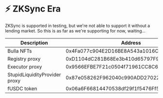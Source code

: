 # ⚡ ZKSync Era

ZKSync is supported in testing, but we're not able to support it without a lending market. So this is as far as we're supporting for now, waiting...

| Description                   | Address                                    |
| ----------------------------- | ------------------------------------------ |
| Bulla NFTs                    | 0x4Fa077c904E2D16BE8A543a1016Cd7BE1E69c237 |
| Registry proxy                | 0xD1104dC281B68Ee3b410d65797F9826d71D3e03c |
| Executor proxy                | 0x9566EFBE7F21c0504f71961CC8C6EA2Baf8743cB |
| StupidLiquidityProvider proxy | 0x87e058262F962040c990ADD2702211f3156781e2 |
| fUSDC token                   | 0x06a6F66814470538df29f1f5476Ff550C7a5544E |

